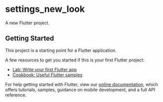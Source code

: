 # settings_new_look

A new Flutter project.

## Getting Started

This project is a starting point for a Flutter application.

A few resources to get you started if this is your first Flutter project:

- [Lab: Write your first Flutter app](https://flutter.dev/docs/get-started/codelab)
- [Cookbook: Useful Flutter samples](https://flutter.dev/docs/cookbook)

For help getting started with Flutter, view our
[online documentation](https://flutter.dev/docs), which offers tutorials,
samples, guidance on mobile development, and a full API reference.

[comment]: <> (print&#40;'==========================='&#41;;)

[comment]: <> (print&#40;'${tabViewController.index} , $tabBarIndex'&#41;;)

[comment]: <> (print&#40;'==========================='&#41;;)